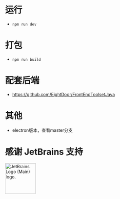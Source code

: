# 运行
- `npm run dev`
# 打包
- `npm run build`
# 配套后端
- https://github.com/EightDoor/FrontEndToolsetJava
# 其他
- electron版本，查看master分支
# 感谢 JetBrains 支持
<a href="https://jb.gg/OpenSourceSupport"><img  style="width: 100px;height: 100px" src="https://resources.jetbrains.com/storage/products/company/brand/logos/jb_beam.png" alt="JetBrains Logo (Main) logo."></a>
